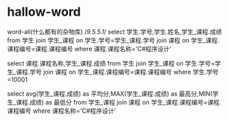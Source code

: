# hallow-word
word-all(什么都有的杂物库)
 /*9.5.5.1*/
  select 学生.学号,学生.姓名,学生_课程.成绩 from 学生
  join 学生_课程 on 学生.学号=学生_课程.学号
  join 课程 on 学生_课程.课程编号=课程.课程编号 
  where 课程.课程名称='C#程序设计'
  
  select 课程.课程名称,学生_课程.成绩 from 学生
  join 学生_课程 on 学生.学号=学生_课程.学号
  join 课程 on 学生_课程.课程编号=课程.课程编号 
  where 学生.学号=10001
  
  select avg(学生_课程.成绩) as 平均分,MAX(学生_课程.成绩) as 最高分,MIN(学生_课程.成绩) as 最低分
  from 学生_课程 join 课程 on 学生_课程.课程编号=课程.课程编号 
  where 课程名称='C#程序设计'
